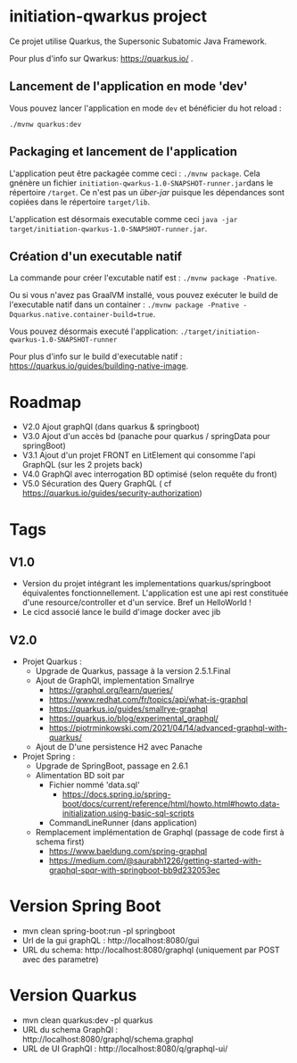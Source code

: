 # initiation-qwarkus project

Ce projet utilise Quarkus, the Supersonic Subatomic Java Framework.

Pour plus d'info sur Qwarkus: https://quarkus.io/ .

## Lancement de l'application en mode 'dev'

Vous pouvez lancer l'application en mode `dev` et bénéficier du hot reload :
```
./mvnw quarkus:dev
```

## Packaging et lancement  de l'application

L'application peut être packagée comme ceci : `./mvnw package`.
Cela gnénère un fichier `initiation-qwarkus-1.0-SNAPSHOT-runner.jar`dans le répertoire `/target`.
Ce n'est pas un _über-jar_ puisque les dépendances sont copiées dans le répertoire `target/lib`.

L'application est désormais executable comme ceci `java -jar target/initiation-qwarkus-1.0-SNAPSHOT-runner.jar`.

## Création d'un executable natif

La commande pour créer l'excutable natif est : `./mvnw package -Pnative`.

Ou si vous n'avez pas GraalVM installé, vous pouvez exécuter  le build de l'executable natif dans un container : `./mvnw package -Pnative -Dquarkus.native.container-build=true`.

Vous pouvez désormais executé l'application: `./target/initiation-qwarkus-1.0-SNAPSHOT-runner`

Pour plus d'info sur le build d'executable natif :  https://quarkus.io/guides/building-native-image.

# Roadmap
* V2.0 Ajout graphQl (dans quarkus & springboot)
* V3.0 Ajout d'un accès bd (panache pour quarkus / springData pour springBoot)
* V3.1 Ajout d'un projet FRONT en LitElement qui consomme l'api GraphQL (sur les 2 projets back)
* V4.0 GraphQl avec interrogation BD optimisé (selon requête du front)
* V5.0 Sécuration des Query GraphQL ( cf https://quarkus.io/guides/security-authorization)

# Tags
## V1.0
* Version du projet intégrant les implementations quarkus/springboot équivalentes fonctionnellement. L'application est une api rest constituée d'une resource/controller et d'un service. Bref un HelloWorld !
* Le cicd associé lance le build d'image docker avec jib

## V2.0
* Projet Quarkus : 
   * Upgrade de Quarkus, passage à la version 2.5.1.Final
   * Ajout de GraphQl, implementation Smallrye
       * https://graphql.org/learn/queries/
       * https://www.redhat.com/fr/topics/api/what-is-graphql
       * https://quarkus.io/guides/smallrye-graphql
       * https://quarkus.io/blog/experimental_graphql/
       * https://piotrminkowski.com/2021/04/14/advanced-graphql-with-quarkus/
   * Ajout de D'une persistence H2 avec Panache
* Projet Spring :  
  * Upgrade de SpringBoot, passage en 2.6.1
  * Alimentation BD soit par
       * Fichier nommé 'data.sql'
          * https://docs.spring.io/spring-boot/docs/current/reference/html/howto.html#howto.data-initialization.using-basic-sql-scripts
       * CommandLineRunner (dans application)
  * Remplacement implémentation de Graphql (passage de code first à schema first)
       * https://www.baeldung.com/spring-graphql
       * https://medium.com/@saurabh1226/getting-started-with-graphql-spqr-with-springboot-bb9d232053ec
       

# Version Spring Boot
* mvn clean spring-boot:run -pl springboot
* Url de la gui graphQL : http://localhost:8080/gui
* URL du schema: http://localhost:8080/graphql (uniquement par POST avec des parametre)


# Version Quarkus
* mvn clean quarkus:dev -pl quarkus
* URL du schema GraphQl : http://localhost:8080/graphql/schema.graphql
* URL de UI GraphQl : http://localhost:8080/q/graphql-ui/